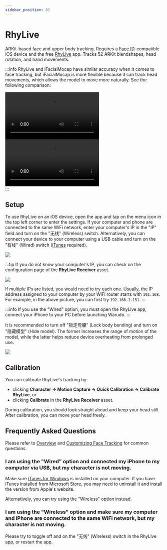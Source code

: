 ```yaml
---
sidebar_position: 61
---
```


# RhyLive

ARKit-based face and upper body tracking. Requires a [Face ID](https://support.apple.com/en-us/HT208109)-compatible iOS device and the free [RhyLive](https://apps.apple.com/us/app/rhylive/) app. Tracks 52 ARKit blendshapes, head rotation, and hand movements.

:::info
RhyLive and iFacialMocap have similar accuracy when it comes to face tracking, but iFacialMocap is more flexible because it can track head movements, which allows the model to move more naturally. See the following comparison:

<div className="video-box"><video controls src="/doc-img/zh-rhylive-video-1.mp4" />
<p>RhyLive</p>
</div>

<div className="video-box"><video controls src="/doc-img/zh-rhylive-video-2.mp4" />
<p>iFacialMocap</p>
</div>
:::

## Setup

To use RhyLive on an iOS device, open the app and tap on the menu icon in the top left corner to enter the settings. If your computer and phone are connected to the same WiFi network, enter your computer's IP in the "IP" field and turn on the "无线" (Wireless) switch. Alternatively, you can connect your device to your computer using a USB cable and turn on the "有线" (Wired) switch ([iTunes](https://www.apple.com/itunes/) required).

![](/doc-img/zh-rhylive-1.webp)

:::tip
If you do not know your computer's IP, you can check on the configuration page of the **RhyLive Receiver** asset.

![](/doc-img/en-ifacialmocap-1.png)

If multiple IPs are listed, you would need to try each one. Usually, the IP address assigned to your computer by your WiFi router starts with `192.168`. For example, in the above picture, you can first try `192.168.1.151`.
:::

:::info
If you use the "Wired" option, you must open the RhyLive app, connect your iPhone to your PC before launching Warudo.
:::

It is recommended to turn off "锁定弯腰" (Lock body bending) and turn on "隐藏模型" (Hide model). The former increases the range of motion of the model, while the latter helps reduce device overheating from prolonged use.

![](/doc-img/zh-rhylive-3.webp)

## Calibration

You can calibrate RhyLive's tracking by:
* clicking **Character → Motion Capture → Quick Calibration → Calibrate RhyLive**, or
* clicking **Calibrate** in the **RhyLive Receiver** asset.

During calibration, you should look straight ahead and keep your head still. After calibration, you can move your head freely.

## Frequently Asked Questions

Please refer to [Overview](overview#FAQ) and [Customizing Face Tracking](face-tracking#FAQ) for common questions.

### I am using the "Wired" option and connected my iPhone to my computer via USB, but my character is not moving.

Make sure [iTunes for Windows](https://support.apple.com/en-us/HT210384) is installed on your computer. If you have iTunes installed from Microsoft Store, you may need to uninstall it and install the version from Apple's website.

Alternatively, you can try using the "Wireless" option instead.

### I am using the "Wireless" option and make sure my computer and iPhone are connected to the same WiFi network, but my character is not moving.

Please try to toggle off and on the "无线" (Wireless) switch in the RhyLive app, or restart the app.
